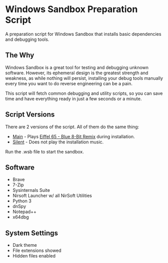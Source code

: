# Windows Sandbox Preparation Script
A preparation script for Windows Sandbox that installs basic dependencies and debugging tools.

## The Why
Windows Sandbox is a great tool for testing and debugging unknown software. However, its ephemeral design is the greatest strength and weakness, as while nothing will persist, installing your debug tools manually every time you want to do reverse engineering can be a pain.

This script will fetch common debugging and utility scripts, so you can save time and have everything ready in just a few seconds or a minute.

## Script Versions
There are 2 versions of the script. All of them do the same thing:
* [Main](https://github.com/notdatabase/sandbox-preparation/blob/main/Main.wsb) - Plays [Eiffel 65 - Blue 8-Bit Remix](https://www.youtube.com/watch?v=RB7VBfiMRKA) during installation.
* [Silent](https://github.com/notdatabase/sandbox-preparation/blob/main/Main-Silent.wsb) - Does not play the installation music.

Run the .wsb file to start the sandbox.

## Software
* Brave
* 7-Zip
* Sysinternals Suite
* Nirsoft Launcher w/ all NirSoft Utilities
* Python 3
* dnSpy
* Notepad++
* x64dbg

## System Settings
* Dark theme
* File extensions showed
* Hidden files enabled